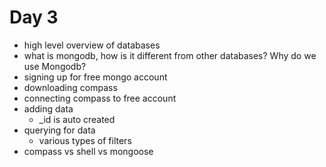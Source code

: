 # Day 3

- high level overview of databases
- what is mongodb, how is it different from other databases? Why do we use Mongodb?
- signing up for free mongo account
- downloading compass
- connecting compass to free account
- adding data
  - \_id is auto created
- querying for data
  - various types of filters
- compass vs shell vs mongoose
